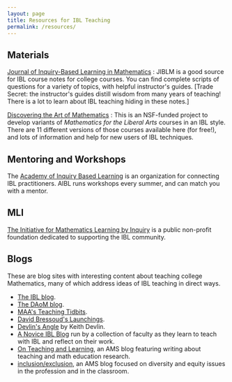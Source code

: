 ```yaml
---
layout: page
title: Resources for IBL Teaching
permalink: /resources/
---
```


## Materials



<a href="http://jiblm.org/index.php" target="_new">Journal of Inquiry-Based Learning in Mathematics</a>
: JIBLM is a good source for IBL course notes for college courses. You can find
complete scripts of questions for a variety of topics, with helpful instructor's guides. [Trade Secret: the instructor's guides distill wisdom from many years of teaching! There is a lot to learn about IBL teaching hiding in these notes.]


<a href="https://www.artofmathematics.org" target="_new">Discovering the Art of Mathematics</a>
: This is an NSF-funded project to develop variants of <i>Mathematics for the
Liberal Arts</i> courses in an IBL style. There are 11 different versions of
those courses available here (for free!), and lots of information and help for
new users of IBL techniques.

## Mentoring and Workshops

The <a href="http://www.inquirybasedlearning.org/" target="_new">Academy of Inquiry Based
Learning</a> is an organization for connecting IBL practitioners. AIBL runs
workshops every summer, and can match you with a mentor.

## MLI

<a href="http://www.mathlearningbyinquiry.org/" target="_new">The Initiative
for Mathematics Learning by Inquiry</a> is a public non-profit foundation
dedicated to supporting the IBL community.

## Blogs

These are blog sites with interesting content about teaching college Mathematics, many of which address ideas of IBL teaching in direct ways.


  * <a href="http://theiblblog.blogspot.com" target="_new">The IBL blog</a>.
  * <a href="https://www.artofmathematics.org/blog" target="_new">The DAoM blog</a>.
  * <a href="http://maateachingtidbits.blogspot.com" target="_new">MAA's Teaching Tidbits</a>.
  * <a href="http://launchings.blogspot.com" target="_new">David Bressoud's Launchings</a>.
  * <a href="http://devlinsangle.blogspot.com" target="_new">Devlin's Angle</a> by Keith Devlin.
  * <a href="https://noviceiblblog.wordpress.com"  target="_new">A Novice IBL Blog</a> run by a collection of faculty as they learn to teach with IBL and reflect on their work.
  * <a href="http://blogs.ams.org/matheducation/" target="_new">On Teaching and Learning</a>, an AMS blog featuring writing about teaching and math education research.
  * <a href="http://blogs.ams.org/inclusionexclusion/"  target="_new">inclusion/exclusion</a>, an AMS blog focused on diversity and equity issues in the profession and in the classroom.
